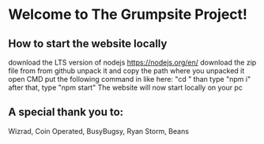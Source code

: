 # Welcome to The Grumpsite Project!
## How to start the website locally
download the LTS version of nodejs https://nodejs.org/en/
download the zip file from from github
unpack it and copy the path where you unpacked it
open CMD put the following command in like here: "cd <path>"
than type "npm i"
after that, type "npm start" 
The website will now start locally on your pc
  
## A special thank you to:
Wizrad,
Coin Operated,
BusyBugsy,
Ryan Storm,
Beans
